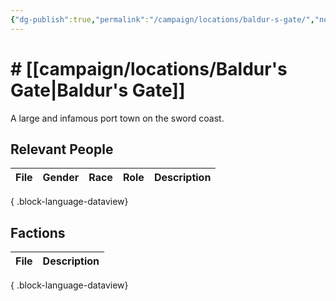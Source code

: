 ```yaml
---
{"dg-publish":true,"permalink":"/campaign/locations/baldur-s-gate/","noteIcon":"","created":"2025-10-26T08:49:11.662-07:00","updated":"2025-10-27T16:14:22.717-07:00"}
---
```


# # [[campaign/locations/Baldur's Gate\|Baldur's Gate]]
A large and infamous port town on the sword coast. 

## Relevant People
| File | Gender | Race | Role | Description |
| ---- | ------ | ---- | ---- | ----------- |

{ .block-language-dataview}

## Factions
| File | Description |
| ---- | ----------- |

{ .block-language-dataview}